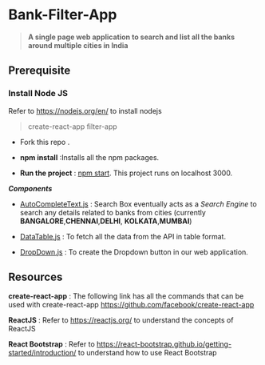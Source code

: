 # Bank-Filter-App
> __A single page web application to search and list all the banks around multiple cities in India__ 

## Prerequisite

### Install Node JS
Refer to https://nodejs.org/en/ to install nodejs

> create-react-app filter-app
- Fork this repo .
- **npm install** :Installs all the npm packages. 

- **Run the project** : [npm start](http://localhost:3000/). This project runs on localhost 3000.

*__Components__*
- [AutoCompleteText.js](https://github.com/pydevsg/Bank-Filter-App/blob/master/src/Components/AutoCompleteText.js) : Search Box eventually acts as a _Search Engine_ to search any details related to banks from cities (currently **BANGALORE**,**CHENNAI**,**DELHI**, **KOLKATA**,**MUMBAI**) 

- [DataTable.js](https://github.com/pydevsg/Bank-Filter-App/blob/master/src/Components/DataTable.js) : To fetch all the data from the API in table format.

- [DropDown.js](https://github.com/pydevsg/Bank-Filter-App/blob/master/src/Components/Dropdown.js) : To create the Dropdown button in our web application.

## Resources

**create-react-app** : The following link has all the commands that can be used with create-react-app
https://github.com/facebook/create-react-app

**ReactJS** : Refer to https://reactjs.org/ to understand the concepts of ReactJS

**React Bootstrap** : Refer to https://react-bootstrap.github.io/getting-started/introduction/ to understand how to use React Bootstrap
